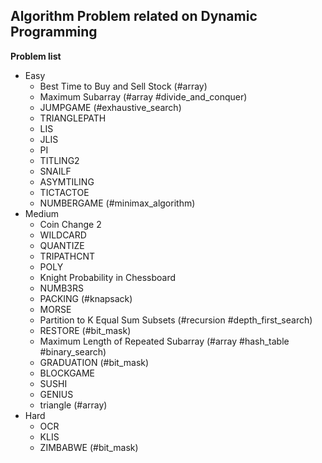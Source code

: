 ## Algorithm Problem related on Dynamic Programming

**Problem list**
* Easy
	* Best Time to Buy and Sell Stock (\#array)
	* Maximum Subarray (\#array \#divide\_and\_conquer)
	* JUMPGAME (\#exhaustive\_search)
	* TRIANGLEPATH
	* LIS
	* JLIS
	* PI
	* TITLING2
	* SNAILF
	* ASYMTILING
	* TICTACTOE
	* NUMBERGAME (\#minimax\_algorithm)
* Medium
	* Coin Change 2
	* WILDCARD
	* QUANTIZE
	* TRIPATHCNT
	* POLY
	* Knight Probability in Chessboard
	* NUMB3RS
	* PACKING (\#knapsack)
	* MORSE
	* Partition to K Equal Sum Subsets (\#recursion \#depth\_first\_search)
	* RESTORE (\#bit\_mask)
	* Maximum Length of Repeated Subarray (\#array \#hash\_table \#binary\_search)
	* GRADUATION (\#bit\_mask)
	* BLOCKGAME
	* SUSHI
	* GENIUS
	* triangle (\#array)
* Hard
	* OCR
	* KLIS
	* ZIMBABWE (\#bit\_mask)